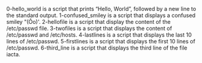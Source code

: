 0-hello_world is a script that prints “Hello, World”, followed by a new line to the standard output.
1-confused_smiley is a script that displays a confused smiley "(Ôo)'.
2-hellofile is a script that display the content of the /etc/passwd file.
3-twofiles is a script that displays the content of /etc/passwd and /etc/hosts.
4-lastlines is a script that displays the last 10 lines of /etc/passwd.
5-firstlines is a script that displays the first 10 lines of /etc/passwd.
6-third_line is a script that displays the third line of the file iacta.
